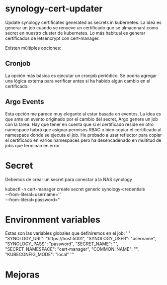 # synology-cert-updater
Update synology certificates generated as secrets in kubernetes.
La idea es generar un job cuando se renueve un certificado que se almacenará como secret en nuestro cluster de kubernetes. 
Lo más habitual es generar certificados de letsencrypt con cert-manager. 

Existen múltiples opciones:

## Cronjob
 La opción más básica es ejecutar un cronjob periódico. Se podría agregar una lógica externa para verificar antes si ha habido algún cambio en el certificado. 

## Argo Events

Esta opción me parece muy elegante al estar basada en eventos. La idea es que ante un evento originado por el cambio del secret, Argo genere un job con la tarea. Hay que tener en cuenta que si el certificado reside en otro namespace habrá que asignar permisos RBAC o bien copiar el certificado al namespace donde se ejecuta el job. 
He probado a usar reflector para copiar el certificado en varios namespaces pero ha desencadenado en multitud de jobs que terminan en error. 

# Secret
Debemos de crear un secret para conectar a la NAS synology

kubectl -n cert-manager create secret generic synology-credentials \
  --from-literal=username='<username>' \
  --from-literal=password='<password>'

# Environment variables

Estas son las variables globales que definiremos en el job:
'''
"SYNOLOGY_URL": "https://host:5001",
"SYNOLOGY_USER": "username",
"SYNOLOGY_PASS": "password",
"SECRET_NAME": "",
"SECRET_NAMESPACE": "cert-manager",
"COMMON_NAME": "",
"KUBECONFIG_MODE": "local"
'''

# Mejoras
